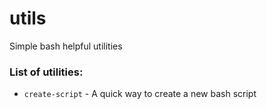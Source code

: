 # utils
Simple bash helpful utilities

### List of utilities:
* `create-script` - A quick way to create a new bash script
